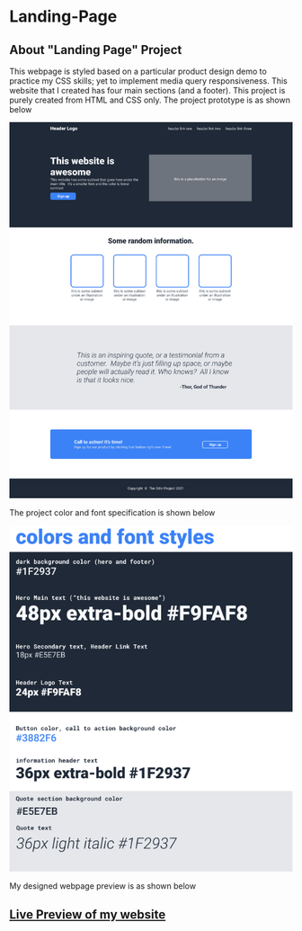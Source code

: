 # Landing-Page
<p><h2><strong>About "Landing Page" Project</strong></h2>
This webpage is styled based on a particular product design demo to practice my CSS skills; yet to implement media query responsiveness.
This website that I created has four main sections (and a footer).
This project is purely created from HTML and CSS only.
The project prototype is as shown below 
<P><img src="./desired-result.png" alt="project product design"></P>
<p>The project color and font specification is shown below</p>
<p><img src="./color-for-web-page.png" alt="color and font style"></p>
<p>My designed webpage preview is as shown below
<h2><a href="https://iswanna.github.io/landing-page">Live Preview of my website</a></h2>

